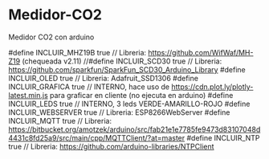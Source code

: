 # Medidor-CO2
Medidor CO2 con arduino

#define INCLUIR_MHZ19B true      // Libreria: https://github.com/WifWaf/MH-Z19 (chequeada v2.11)
//#define INCLUIR_SCD30   true   // Libreria: https://github.com/sparkfun/SparkFun_SCD30_Arduino_Library
#define INCLUIR_OLED   true    // Libreria: Adafruit_SSD1306
#define INCLUIR_GRAFICA   true   // INTERNO, hace uso de https://cdn.plot.ly/plotly-latest.min.js para graficar en cliente (no ejecuta en arduino)
#define INCLUIR_LEDS   true      // INTERNO, 3 leds VERDE-AMARILLO-ROJO
#define INCLUIR_WEBSERVER true   // Libreria: ESP8266WebServer 
#define INCLUIR_MQTT   true      // Libreria: https://bitbucket.org/amotzek/arduino/src/fab21e1e7785fe9473d83107048d4431c8fd25a9/src/main/cpp/MQTTClient/?at=master
#define INCLUIR_NTP    true      // Libreria: https://github.com/arduino-libraries/NTPClient

